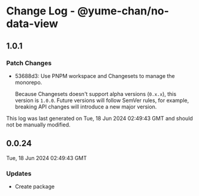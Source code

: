 # Change Log - @yume-chan/no-data-view

## 1.0.1

### Patch Changes

- 53688d3: Use PNPM workspace and Changesets to manage the monorepo.

  Because Changesets doesn't support alpha versions (`0.x.x`), this version is `1.0.0`. Future versions will follow SemVer rules, for example, breaking API changes will introduce a new major version.

This log was last generated on Tue, 18 Jun 2024 02:49:43 GMT and should not be manually modified.

## 0.0.24

Tue, 18 Jun 2024 02:49:43 GMT

### Updates

- Create package
